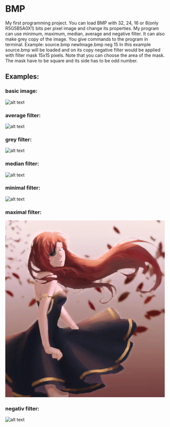 # BMP
My first programming project. You can load BMP with 32, 24, 16 or 8(only R5G5B5A0X1) bits per pixel image and change its properties.
My program can use minimum, maximum, median, average and negative filter. It can also make grey copy of the image.
You give commands to the program in terminal. Example: source.bmp newImage.bmp neg 15
In this example source.bmp will be loaded and on its copy negative filter would be applied with filter mask 15x15 pixels.
Note that you can choose the area of the mask. The mask have to be square and its side has to be odd number.

## Examples:

### basic image:

![alt text](https://github.com/dandon223/BMP-filters/blob/master/images/hwa.bmp?raw=true)

### average filter:

![alt text](https://github.com/dandon223/BMP-filters/blob/master/images/hwa_ave5.bmp?raw=true)

### grey filter:

![alt text](https://github.com/dandon223/BMP-filters/blob/master/images/hwa_grey5.bmp?raw=true)

### median filter:

![alt text](https://github.com/dandon223/BMP-filters/blob/master/images/hwa_med5.bmp?raw=true)

### minimal filter:

![alt text](https://github.com/dandon223/BMP-filters/blob/master/images/hwa_min5.bmp?raw=true)

### maximal filter:

![alt text](https://github.com/dandon223/BMP-filters/blob/master/images/hwa_max5.bmp?raw=true)

### negativ filter:

![alt text](https://github.com/dandon223/BMP-filters/blob/master/images/hwa_neg5.bmp?raw=true)


